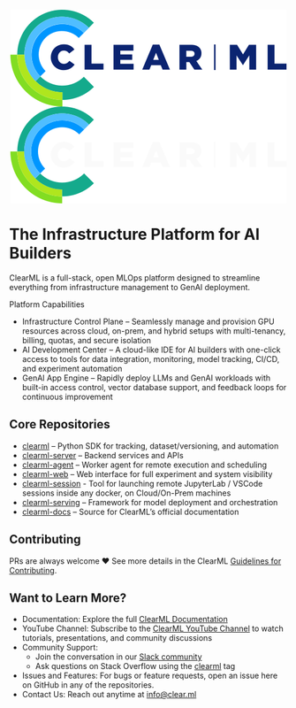 <p style="text-align: center">
  <img align="center" src="logo/clearml-logo.svg#gh-light-mode-only" alt="Clear|ML"><img align="center" src="logo/clearml-logo-dark.svg#gh-dark-mode-only" alt="Clear|ML">
</p>

# The Infrastructure Platform for AI Builders

ClearML is a full-stack, open MLOps platform designed to streamline everything from infrastructure management to GenAI 
deployment. 

Platform Capabilities
* Infrastructure Control Plane – Seamlessly manage and provision GPU resources across cloud, on-prem, and hybrid setups 
with multi-tenancy, billing, quotas, and secure isolation
* AI Development Center – A cloud-like IDE for AI builders with one-click access to tools for data integration, monitoring, 
model tracking, CI/CD, and experiment automation
* GenAI App Engine – Rapidly deploy LLMs and GenAI workloads with built-in access control, vector database support, and 
feedback loops for continuous improvement

## Core Repositories

* [clearml](https://github.com/clearml/clearml) – Python SDK for tracking, dataset/versioning, and automation
* [clearml-server](https://github.com/clearml/clearml-server) – Backend services and APIs
* [clearml-agent](https://github.com/clearml/clearml-agent) – Worker agent for remote execution and scheduling
* [clearml-web](https://github.com/clearml/clearml-web) – Web interface for full experiment and system visibility
* [clearml-session](https://github.com/clearml/clearml-session) - Tool for launching remote JupyterLab / VSCode sessions inside any docker, on Cloud/On-Prem machines
* [clearml-serving](https://github.com/clearml/clearml-serving) – Framework for model deployment and orchestration
* [clearml-docs](https://github.com/clearml/clearml-docs) – Source for ClearML’s official documentation

## Contributing

PRs are always welcome ❤️ See more details in the ClearML [Guidelines for Contributing](https://github.com/clearml/clearml/blob/master/docs/contributing.md).

## Want to Learn More?

* Documentation: Explore the full [ClearML Documentation](https://clear.ml/docs/latest/docs/) 
* YouTube Channel: Subscribe to the [ClearML YouTube Channel](https://www.youtube.com/c/ClearML) to watch tutorials, 
  presentations, and community discussions
* Community Support:
  * Join the conversation in our [Slack community](https://joinslack.clear.ml)
  * Ask questions on Stack Overflow using the [clearml](https://stackoverflow.com/questions/tagged/clearml) tag
* Issues and Features: For bugs or feature requests, open an issue here on GitHub in any of the repositories.
* Contact Us: Reach out anytime at info@clear.ml